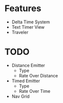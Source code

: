 # Features

- Delta Time System
- Text Timer View
- Traveler

# TODO

- Distance Emitter
    - Type
    - Rate Over Distance
- Timed Emitter
    - Type
    - Rate Over Time
- Nav Grid

